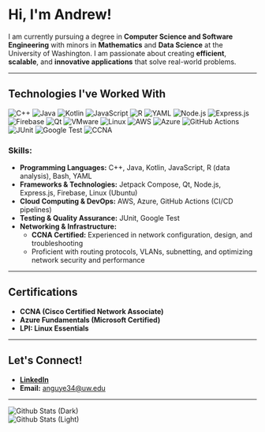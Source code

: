# Hi, I'm Andrew!

I am currently pursuing a degree in **Computer Science and Software Engineering** with minors in **Mathematics** and **Data Science** at the University of Washington. I am passionate about creating **efficient**, **scalable**, and **innovative applications** that solve real-world problems.

---

## Technologies I've Worked With

![C++](https://img.shields.io/badge/C%2B%2B-%23f34b7d?style=flat&logo=c%2B%2B&logoColor=white)
![Java](https://img.shields.io/badge/Java-%23f8981d?style=flat&logo=java&logoColor=white)
![Kotlin](https://img.shields.io/badge/Kotlin-%230095D5?style=flat&logo=kotlin&logoColor=white)
![JavaScript](https://img.shields.io/badge/JavaScript-%23f7df1e?style=flat&logo=javascript&logoColor=white)
![R](https://img.shields.io/badge/R-%230075B8?style=flat&logo=r&logoColor=white)
![YAML](https://img.shields.io/badge/YAML-%23cb171e?style=flat&logo=yaml&logoColor=white)
![Node.js](https://img.shields.io/badge/Node.js-%2361DAFB?style=flat&logo=node.js&logoColor=black)
![Express.js](https://img.shields.io/badge/Express.js-%23404d59?style=flat&logo=express&logoColor=white)
![Firebase](https://img.shields.io/badge/Firebase-%23ffcb2b?style=flat&logo=firebase&logoColor=white)
![Qt](https://img.shields.io/badge/Qt-%23008B8B?style=flat&logo=qt&logoColor=white)
![VMware](https://img.shields.io/badge/VMware-%2365A4FF?style=flat&logo=vmware&logoColor=white)
![Linux](https://img.shields.io/badge/Linux-%23f7f7f7?style=flat&logo=linux&logoColor=black)
![AWS](https://img.shields.io/badge/AWS-%23FF9900?style=flat&logo=amazon-aws&logoColor=white)
![Azure](https://img.shields.io/badge/Azure-%230078D4?style=flat&logo=microsoft-azure&logoColor=white)
![GitHub Actions](https://img.shields.io/badge/GitHub_Actions-%23121011?style=flat&logo=github-actions&logoColor=white)
![JUnit](https://img.shields.io/badge/JUnit-%23A8B9CC?style=flat&logo=junit5&logoColor=white)
![Google Test](https://img.shields.io/badge/Google_Test-%234C8E21?style=flat&logo=google&logoColor=white)
![CCNA](https://img.shields.io/badge/CCNA-%230053B2?style=flat&logo=cisco&logoColor=white)

### Skills:
- **Programming Languages:** C++, Java, Kotlin, JavaScript, R (data analysis), Bash, YAML
- **Frameworks & Technologies:** Jetpack Compose, Qt, Node.js, Express.js, Firebase, Linux (Ubuntu)
- **Cloud Computing & DevOps:** AWS, Azure, GitHub Actions (CI/CD pipelines)
- **Testing & Quality Assurance:** JUnit, Google Test
- **Networking & Infrastructure:**  
  - **CCNA Certified:** Experienced in network configuration, design, and troubleshooting  
  - Proficient with routing protocols, VLANs, subnetting, and optimizing network security and performance  

---

## Certifications
- **CCNA (Cisco Certified Network Associate)**  
- **Azure Fundamentals (Microsoft Certified)**  
- **LPI: Linux Essentials**  

---

## Let's Connect!

- **[LinkedIn](https://www.linkedin.com/in/andrew-nguyen-5336b0162)**  
- **Email:** anguye34@uw.edu  

---

![Github Stats (Dark)](https://github-readme-stats.vercel.app/api?username=TheAndrewNguyen&show_icons=true&theme=dark#gh-dark-mode-only)  
![Github Stats (Light)](https://github-readme-stats.vercel.app/api?username=TheAndrewNguyen&show_icons=true&theme=default#gh-light-mode-only)
